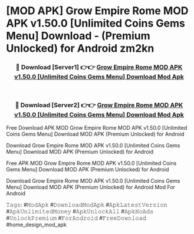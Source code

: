 # [MOD APK] Grow Empire Rome MOD APK v1.50.0 [Unlimited Coins Gems Menu] Download - (Premium Unlocked) for Android zm2kn



<div align="center">
<h3>🔴 Download [Server1] 👉👉 <a href="https://momento.my/?title=Grow_Empire_Rome_MOD_APK_v1.50.0_[Unlimited_Coins_Gems_Menu]_Download">Grow Empire Rome MOD APK v1.50.0 [Unlimited Coins Gems Menu] Download Mod Apk</a></h3><br>

<h3>🔴 Download [Server2] 👉👉 <a href="https://momento.my/?title=Grow_Empire_Rome_MOD_APK_v1.50.0_[Unlimited_Coins_Gems_Menu]_Download">Grow Empire Rome MOD APK v1.50.0 [Unlimited Coins Gems Menu] Download Mod Apk</a></h3>
</div>



Free Download APK MOD Grow Empire Rome MOD APK v1.50.0 [Unlimited Coins Gems Menu] Download MOD APK (Premium Unlocked) for Android

Download Grow Empire Rome MOD APK v1.50.0 [Unlimited Coins Gems Menu] Download MOD APK (Premium Unlocked) for Android

Free APK MOD Grow Empire Rome MOD APK v1.50.0 [Unlimited Coins Gems Menu] Download MOD APK (Premium Unlocked) for Android

Download Grow Empire Rome MOD APK v1.50.0 [Unlimited Coins Gems Menu] Download MOD APK (Premium Unlocked) for Android Mod For Android

𝚃𝚊𝚐𝚜: #𝙼𝚘𝚍𝙰𝚙𝚔 #𝙳𝚘𝚠𝚗𝚕𝚘𝚊𝚍𝙼𝚘𝚍𝙰𝚙𝚔 #𝙰𝚙𝚔𝙻𝚊𝚝𝚎𝚜𝚝𝚅𝚎𝚛𝚜𝚒𝚘𝚗 #𝙰𝚙𝚔𝚄𝚗𝚕𝚒𝚖𝚒𝚝𝚎𝚍𝙼𝚘𝚗𝚎𝚢 #𝙰𝚙𝚔𝚄𝚗𝚕𝚘𝚌𝚔𝙰𝚕𝚕 #𝙰𝚙𝚔𝙽𝚘𝙰𝚍𝚜 #𝚄𝚗𝚕𝚘𝚌𝚔𝙿𝚛𝚎𝚖𝚒𝚞𝚖 #𝙵𝚘𝚛𝙰𝚗𝚍𝚛𝚘𝚒𝚍 #𝙵𝚛𝚎𝚎𝙳𝚘𝚠𝚗𝚕𝚘𝚊𝚍 #home_design_mod_apk
